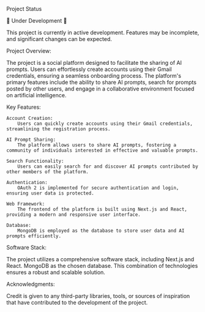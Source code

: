 Project Status

🚧 Under Development 🚧

This project is currently in active development. Features may be incomplete, and significant changes can be expected.


Project Overview:

The project is a social platform designed to facilitate the sharing of AI prompts. Users can effortlessly create accounts using their Gmail credentials, ensuring a seamless onboarding process. The platform's primary features include the ability to share AI prompts, search for prompts posted by other users, and engage in a collaborative environment focused on artificial intelligence.

Key Features:

    Account Creation:
        Users can quickly create accounts using their Gmail credentials, streamlining the registration process.

    AI Prompt Sharing:
        The platform allows users to share AI prompts, fostering a community of individuals interested in effective and valuable prompts.

    Search Functionality:
        Users can easily search for and discover AI prompts contributed by other members of the platform.

    Authentication:
        OAuth 2 is implemented for secure authentication and login, ensuring user data is protected.

    Web Framework:
        The frontend of the platform is built using Next.js and React, providing a modern and responsive user interface.

    Database:
        MongoDB is employed as the database to store user data and AI prompts efficiently.

Software Stack:

The project utilizes a comprehensive software stack, including Next.js and React. MongoDB as the chosen database. This combination of technologies ensures a robust and scalable solution.


Acknowledgments:

Credit is given to any third-party libraries, tools, or sources of inspiration that have contributed to the development of the project.
